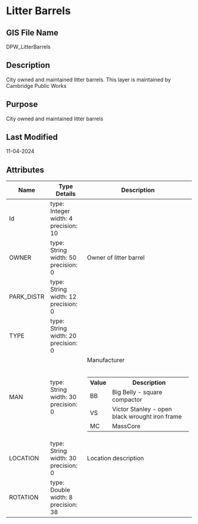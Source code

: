 # Litter Barrels
## GIS File Name
DPW_LitterBarrels
## Description
<DIV STYLE="text-align:Left;"><DIV><DIV><P><SPAN>City owned and maintained litter barrels. This layer is maintained by Cambridge Public Works</SPAN></P></DIV></DIV></DIV>

## Purpose
City owned and maintained litter barrels
## Last Modified
11-04-2024
## Attributes
|Name|Type Details|Description|
|----|------------|-----------|
|Id|type: Integer<br/>width: 4<br/>precision: 10||
|OWNER|type: String<br/>width: 50<br/>precision: 0|Owner of litter barrel |
|PARK_DISTR|type: String<br/>width: 12<br/>precision: 0||
|TYPE|type: String<br/>width: 20<br/>precision: 0||
|MAN|type: String<br/>width: 30<br/>precision: 0|Manufacturer<br/><br /><table><tr><th style="font-weight:bold;">Value</th><th style="font-weight:bold;">Description</th></tr><tr><td>BB</td><td>Big Belly - square compactor</td></tr><tr><td>VS</td><td>Victor Stanley - open black wrought iron frame</td></tr><tr><td>MC</td><td>MassCore</td></tr></table>|
|LOCATION|type: String<br/>width: 30<br/>precision: 0|Location description |
|ROTATION|type: Double<br/>width: 8<br/>precision: 38||
